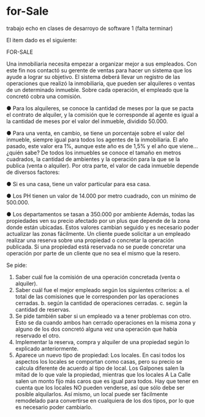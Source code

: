 # for-Sale
trabajo echo en clases de desarroyo de software 1
(falta terminar)


El item dado es el siguiente:

FOR-SALE

Una inmobiliaria necesita empezar a organizar mejor a sus empleados. Con este fin nos contactó su gerente de
ventas para hacer un sistema que los ayude a lograr su objetivo.
El sistema deberá llevar un registro de las operaciones que realizó la inmobiliaria, que pueden ser alquileres o
ventas de un determinado inmueble. Sobre cada operación, el empleado que la concretó cobra una comisión.

● Para los alquileres, se conoce la cantidad de meses por la que se pacta el contrato de alquiler, y la
comisión que le corresponde al agente es igual a la cantidad de meses por el valor del inmueble, dividido
50.000.

● Para una venta, en cambio, se tiene un porcentaje sobre el valor del inmueble, siempre igual para todos
los agentes de la inmobiliaria. El año pasado, este valor era 1%, aunque este año es de 1,5% y el año que
viene... ¿quién sabe?
De todos los inmuebles se conoce el tamaño en metros cuadrados, la cantidad de ambientes y la operación para
la que se la publica (venta o alquiler).
Por otra parte, el valor de cada inmueble depende de diversos factores:

● Si es una casa, tiene un valor particular para esa casa.

● Los PH tienen un valor de 14.000 por metro cuadrado, con un mínimo de 500.000.

● Los departamentos se tasan a 350.000 por ambiente 
Además, todas las propiedades ven su precio afectado por un plus que depende de la zona donde están
ubicadas. Estos valores cambian seguido y es necesario poder actualizar las zonas fácilmente.
Un cliente puede solicitar a un empleado realizar una reserva sobre una propiedad o concretar la operación
publicada. Si una propiedad está reservada no se puede concretar una operación por parte de un cliente que no
sea el mismo que la resero.

Se pide:
1. Saber cuál fue la comisión de una operación concretada (venta o alquiler).
2. Saber cuál fue el mejor empleado según los siguientes criterios:
a. el total de las comisiones que le corresponden por las operaciones cerradas.
b. según la cantidad de operaciones cerradas.
c. según la cantidad de reservas.
3. Se pide también saber si un empleado va a tener problemas con otro. Esto se da cuando ambos han
cerrado operaciones en la misma zona y alguno de los dos concretó alguna vez una operación que había
reservado el otro.
4. Implementar la reserva, compra y alquiler de una propiedad según lo explicado anteriormente.
5. Aparece un nuevo tipo de propiedad: Los locales. En casi todos los aspectos los locales se comportan
como casas, pero su precio se calcula diferente de acuerdo al tipo de local. Los Galpones salen la mitad
de lo que vale la propiedad, mientras que los locales A La Calle salen un monto fijo más caros que es
igual para todos. Hay que tener en cuenta que los locales NO pueden venderse, así que sólo debe ser
posible alquilarlos. Así mismo, un local puede ser fácilmente remodelado para convertirse en cualquiera
de los dos tipos, por lo que es necesario poder cambiarlo.
